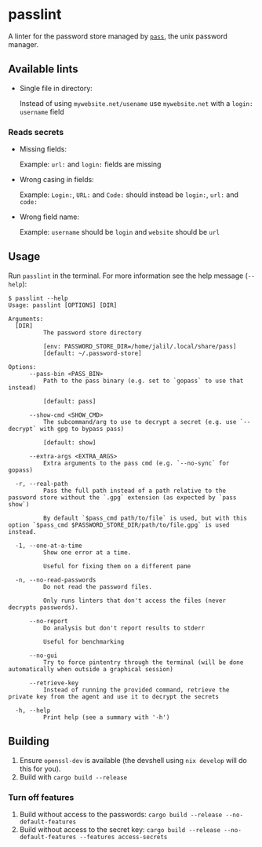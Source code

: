 # passlint

A linter for the password store managed by [`pass`][1], the unix password manager.

[1]: https://www.passwordstore.org

## Available lints

- Single file in directory:

  Instead of using `mywebsite.net/usename` use `mywebsite.net` with a `login: username` field

### Reads secrets

- Missing fields:

  Example: `url:` and `login:` fields are missing

- Wrong casing in fields:

  Example: `Login:`, `URL:` and `Code:` should instead be `login:`, `url:` and `code:`

- Wrong field name:

  Example: `username` should be `login` and `website` should be `url`

## Usage

Run `passlint` in the terminal. For more information see the help message (`--help`):

```console
$ passlint --help
Usage: passlint [OPTIONS] [DIR]

Arguments:
  [DIR]
          The password store directory

          [env: PASSWORD_STORE_DIR=/home/jalil/.local/share/pass]
          [default: ~/.password-store]

Options:
      --pass-bin <PASS_BIN>
          Path to the pass binary (e.g. set to `gopass` to use that instead)

          [default: pass]

      --show-cmd <SHOW_CMD>
          The subcommand/arg to use to decrypt a secret (e.g. use `--decrypt` with gpg to bypass pass)

          [default: show]

      --extra-args <EXTRA_ARGS>
          Extra arguments to the pass cmd (e.g. `--no-sync` for gopass)

  -r, --real-path
          Pass the full path instead of a path relative to the password store without the `.gpg` extension (as expected by `pass show`)

          By default `$pass_cmd path/to/file` is used, but with this option `$pass_cmd $PASSWORD_STORE_DIR/path/to/file.gpg` is used instead.

  -1, --one-at-a-time
          Show one error at a time.

          Useful for fixing them on a different pane

  -n, --no-read-passwords
          Do not read the password files.

          Only runs linters that don't access the files (never decrypts passwords).

      --no-report
          Do analysis but don't report results to stderr

          Useful for benchmarking

      --no-gui
          Try to force pintentry through the terminal (will be done automatically when outside a graphical session)

      --retrieve-key
          Instead of running the provided command, retrieve the private key from the agent and use it to decrypt the secrets

  -h, --help
          Print help (see a summary with '-h')
```

## Building

1. Ensure `openssl-dev` is available (the devshell using `nix develop` will do this for you).
2. Build with `cargo build --release`

### Turn off features

1. Build without access to the passwords: `cargo build --release --no-default-features`
2. Build without access to the secret key: `cargo build --release --no-default-features --features access-secrets`
